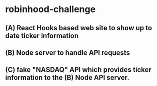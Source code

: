 # robinhood-challenge

## (A) React Hooks based web site to show up to date ticker information

## (B) Node server to handle API requests

## (C) fake "NASDAQ" API which provides ticker information to the (B) Node API server.

